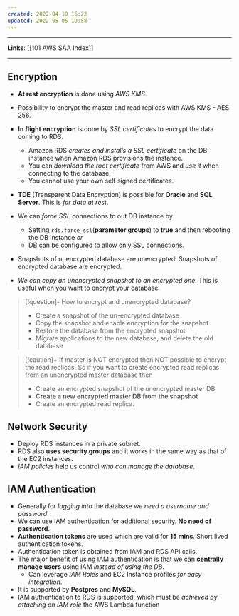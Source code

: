 ```yaml
---
created: 2022-04-19 16:22
updated: 2022-05-05 19:58
---
```

---
**Links**: [[101 AWS SAA Index]]

---
## Encryption

- **At rest encryption** is done using *AWS KMS*.
-  Possibility to encrypt the master and read replicas with AWS KMS - AES 256.
- **In flight encryption** is done by *SSL certificates* to encrypt the data coming to RDS.
	- Amazon RDS *creates and installs a SSL certificate* on the DB instance when Amazon RDS provisions the instance. 
	- You can *download the root certificate* from AWS and *use it* when connecting to the database.
	- You cannot use your own self signed certificates.

- **TDE** (Transparent Data Encryption) is possible for **Oracle** and **SQL Server**. This is *for data at rest*. 
- We can *force SSL* connections to out DB instance by 
	- Setting `rds.force_ssl`(**parameter groups**) to **true** and then rebooting the DB instance *or*
	- DB can be configured to allow only SSL connections.

- Snapshots of unencrypted database are unencrypted. Snapshots of encrypted database are encrypted.
- *We can copy an unencrypted snapshot to an encrypted one*. This is useful when you want to encrypt your database.

> [!question]- How to encrypt and unencrypted database?
> - Create a snapshot of the un-encrypted database
> - Copy the snapshot and enable encryption for the snapshot
> - Restore the database from the encrypted snapshot
> - Migrate applications to the new database, and delete the old database

> [!caution]+ If master is NOT encrypted then NOT possible to encrypt the read replicas.
> So if you want to create encrypted read replicas from an unencrypted master database then 
> - Create an encrypted snapshot of the unencrypted master DB
> - **Create a new encrypted master DB from the snapshot**
> - Create an encrypted read replica.

## Network Security
- Deploy RDS instances in a private subnet.
- RDS also **uses security groups** and it works in the same way as that of the EC2 instances.
- *IAM policies* help us control *who can manage the database*.

## IAM Authentication
- Generally for *logging into* the database *we need a username and password*.
- We can use IAM authentication for additional security. **No need of password**.
- **Authentication tokens** are used which are valid for **15 mins**. Short lived authentication tokens.
- Authentication token is obtained from IAM and RDS API calls.
- The major benefit of using IAM authentication is that we can **centrally manage users** using IAM *instead of using the DB*.
	- Can leverage *IAM Roles* and EC2 Instance profiles *for easy integration*.
- It is supported by **Postgres** and **MySQL**.
- IAM authentication to RDS is supported, which must be *achieved by attaching an IAM role* the AWS Lambda function